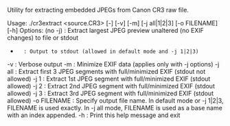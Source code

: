 Utility for extracting embedded JPEGs from Canon CR3 raw file.

Usage: ./cr3extract <source.CR3> [-] [-v] [-m] [-j all|1|2|3] [-o FILENAME] [-h]
Options:
  (no -j) : Extract largest JPEG preview unaltered (no EXIF changes) to file or stdout
  -       : Output to stdout (allowed in default mode and -j 1|2|3)
  -v      : Verbose output
  -m      : Minimize EXIF data (applies only with -j options)
  -j all  : Extract first 3 JPEG segments with full/minimized EXIF (stdout not allowed)
  -j 1    : Extract 1st JPEG segment with full/minimized EXIF (stdout allowed)
  -j 2    : Extract 2nd JPEG segment with full/minimized EXIF (stdout allowed)
  -j 3    : Extract 3rd JPEG segment with full/minimized EXIF (stdout allowed)
  -o FILENAME : Specify output file name. In default mode or -j 1|2|3, FILENAME is used exactly.
                In -j all mode, FILENAME is used as a base name with an index appended.
  -h      : Print this help message and exit
